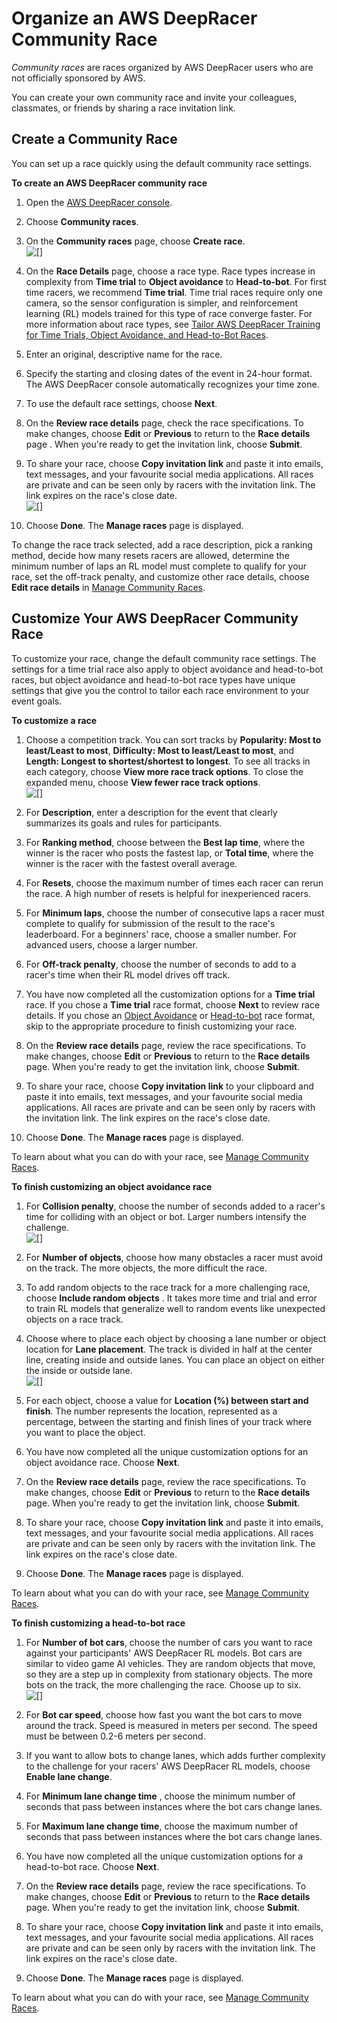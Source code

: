 # Organize an AWS DeepRacer Community Race<a name="deepracer-create-community-race"></a>

*Community races* are races organized by AWS DeepRacer users who are not officially sponsored by AWS\.

You can create your own community race and invite your colleagues, classmates, or friends by sharing a race invitation link\.

## Create a Community Race<a name="community-race-presets"></a>

You can set up a race quickly using the default community race settings\.

**To create an AWS DeepRacer community race**

1. Open the [AWS DeepRacer console](https://console.aws.amazon.com/deepracer)\.

1. Choose **Community races**\.

1. On the **Community races** page, choose **Create race**\.  
![\[\]](http://docs.aws.amazon.com/deepracer/latest/developerguide/images/deepracer-community-race-create.png)

1. On the **Race Details** page, choose a race type\. Race types increase in complexity from **Time trial** to **Object avoidance** to **Head\-to\-bot**\. For first time racers, we recommend **Time trial**\. Time trial races require only one camera, so the sensor configuration is simpler, and reinforcement learning \(RL\) models trained for this type of race converge faster\. For more information about race types, see [Tailor AWS DeepRacer Training for Time Trials, Object Avoidance, and Head\-to\-Bot Races](deepracer-choose-race-type.md#deepracer-get-started-training-simple-time-trial)\.

1. Enter an original, descriptive name for the race\.

1. Specify the starting and closing dates of the event in 24\-hour format\. The AWS DeepRacer console automatically recognizes your time zone\.

1. To use the default race settings, choose **Next**\.

1. On the **Review race details** page, check the race specifications\. To make changes, choose **Edit** or **Previous** to return to the **Race details** page \. When you're ready to get the invitation link, choose **Submit**\.

1. To share your race, choose **Copy invitation link** and paste it into emails, text messages, and your favourite social media applications\. All races are private and can be seen only by racers with the invitation link\. The link expires on the race's close date\.  
![\[\]](http://docs.aws.amazon.com/deepracer/latest/developerguide/images/deepracer-community-race-done.png)

1. Choose **Done**\. The **Manage races** page is displayed\.

To change the race track selected, add a race description, pick a ranking method, decide how many resets racers are allowed, determine the minimum number of laps an RL model must complete to qualify for your race, set the off\-track penalty, and customize other race details, choose **Edit race details** in [Manage Community Races](deepracer-manage-community-races.md)\.

## Customize Your AWS DeepRacer Community Race<a name="customize-community-race"></a>

To customize your race, change the default community race settings\. The settings for a time trial race also apply to object avoidance and head\-to\-bot races, but object avoidance and head\-to\-bot race types have unique settings that give you the control to tailor each race environment to your event goals\.

**To customize a race**

1. Choose a competition track\. You can sort tracks by **Popularity: Most to least/Least to most**, **Difficulty: Most to least/Least to most**, and **Length: Longest to shortest/shortest to longest**\. To see all tracks in each category, choose **View more race track options**\. To close the expanded menu, choose **View fewer race track options**\.  
![\[\]](http://docs.aws.amazon.com/deepracer/latest/developerguide/images/deepracer-community-race-details.png)

1. For **Description**, enter a description for the event that clearly summarizes its goals and rules for participants\.

1. For **Ranking method**, choose between the **Best lap time**, where the winner is the racer who posts the fastest lap, or **Total time**, where the winner is the racer with the fastest overall average\.

1. For **Resets**, choose the maximum number of times each racer can rerun the race\. A high number of resets is helpful for inexperienced racers\.

1. For **Minimum laps**, choose the number of consecutive laps a racer must complete to qualify for submission of the result to the race's leaderboard\. For a beginners' race, choose a smaller number\. For advanced users, choose a larger number\.

1. For **Off\-track penalty**, choose the number of seconds to add to a racer's time when their RL model drives off track\.

1. You have now completed all the customization options for a **Time trial** race\. If you chose a **Time trial** race format, choose **Next** to review race details\. If you chose an [Object Avoidance](#object-avoidance-customizations) or [Head\-to\-bot](#head-to-bot-customizations) race format, skip to the appropriate procedure to finish customizing your race\.

1. On the **Review race details** page, review the race specifications\. To make changes, choose **Edit** or **Previous** to return to the **Race details** page\. When you're ready to get the invitation link, choose **Submit**\.

1. To share your race, choose **Copy invitation link** to your clipboard and paste it into emails, text messages, and your favourite social media applications\. All races are private and can be seen only by racers with the invitation link\. The link expires on the race's close date\.

1. Choose **Done**\. The **Manage races** page is displayed\.

To learn about what you can do with your race, see [Manage Community Races](deepracer-manage-community-races.md)\.<a name="object-avoidance-customizations"></a>

**To finish customizing an object avoidance race**

1. For **Collision penalty**, choose the number of seconds added to a racer's time for colliding with an object or bot\. Larger numbers intensify the challenge\.  
![\[\]](http://docs.aws.amazon.com/deepracer/latest/developerguide/images/deepracer-community-race-custom-objects.png)

1. For **Number of objects**, choose how many obstacles a racer must avoid on the track\. The more objects, the more difficult the race\.

1. To add random objects to the race track for a more challenging race, choose **Include random objects** \. It takes more time and trial and error to train RL models that generalize well to random events like unexpected objects on a race track\.

1. Choose where to place each object by choosing a lane number or object location for **Lane placement**\. The track is divided in half at the center line, creating inside and outside lanes\. You can place an object on either the inside or outside lane\.  
![\[\]](http://docs.aws.amazon.com/deepracer/latest/developerguide/images/deepracer-community-race-objects.png)

1. For each object, choose a value for **Location \(%\) between start and finish**\. The number represents the location, represented as a percentage, between the starting and finish lines of your track where you want to place the object\.

1. You have now completed all the unique customization options for an object avoidance race\. Choose **Next**\.

1. On the **Review race details** page, review the race specifications\. To make changes, choose **Edit** or **Previous** to return to the **Race details** page\. When you're ready to get the invitation link, choose **Submit**\.

1. To share your race, choose **Copy invitation link** and paste it into emails, text messages, and your favourite social media applications\. All races are private and can be seen only by racers with the invitation link\. The link expires on the race's close date\.

1. Choose **Done**\. The **Manage races** page is displayed\.

To learn about what you can do with your race, see [Manage Community Races](deepracer-manage-community-races.md)\.<a name="head-to-bot-customizations"></a>

**To finish customizing a head\-to\-bot race**

1. For **Number of bot cars**, choose the number of cars you want to race against your participants' AWS DeepRacer RL models\. Bot cars are similar to video game AI vehicles\. They are random objects that move, so they are a step up in complexity from stationary objects\. The more bots on the track, the more challenging the race\. Choose up to six\.  
![\[\]](http://docs.aws.amazon.com/deepracer/latest/developerguide/images/deepracer-community-race-custom-bots.png)

1. For **Bot car speed**, choose how fast you want the bot cars to move around the track\. Speed is measured in meters per second\. The speed must be between 0\.2\-6 meters per second\.

1. If you want to allow bots to change lanes, which adds further complexity to the challenge for your racers' AWS DeepRacer RL models, choose **Enable lane change**\.

1. For **Minimum lane change time** , choose the minimum number of seconds that pass between instances where the bot cars change lanes\.

1. For **Maximum lane change time**, choose the maximum number of seconds that pass between instances where the bot cars change lanes\.

1. You have now completed all the unique customization options for a head\-to\-bot race\. Choose **Next**\.

1. On the **Review race details** page, review the race specifications\. To make changes, choose **Edit** or **Previous** to return to the **Race details** page\. When you're ready to get the invitation link, choose **Submit**\.

1. To share your race, choose **Copy invitation link** and paste it into emails, text messages, and your favourite social media applications\. All races are private and can be seen only by racers with the invitation link\. The link expires on the race's close date\.

1. Choose **Done**\. The **Manage races** page is displayed\.

To learn about what you can do with your race, see [Manage Community Races](deepracer-manage-community-races.md)\.